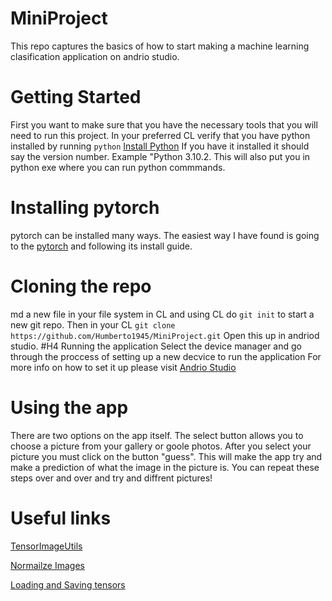# MiniProject
This repo captures the basics of how to start making a machine learning clasification application on andrio studio.

# Getting Started
First you want to make sure that you have the necessary tools that you will need to run this project.
In your preferred CL verify that you have python installed by running `python`
[Install Python](https://www.python.org/downloads/)
If you have it installed it should say the version number. Example "Python 3.10.2. This will also put you in python exe where you can run
python commmands.
# Installing pytorch
pytorch can be installed many ways.
The easiest way I have found is going to the [pytorch](https://pytorch.org/) and following its install guide.
# Cloning the repo
md a new file in your file system in CL and using CL do `git init` to start a new git repo.
Then in your CL `git clone https://github.com/Humberto1945/MiniProject.git`
Open this up in andriod studio.
#H4 Running the application
Select the device manager and go through the proccess of setting up a new decvice to run the application
For more info on how to set it up please visit [Andrio Studio](https://developer.android.com/studio/run/managing-avds)
# Using the app
There are two options on the app itself.
The select button allows you to choose a picture from your gallery or goole photos.
After you select your picture you must click on the button "guess".
This will make the app try and make a prediction of what the image in the picture is. You can repeat these steps over and over and try and diffrent pictures!

# Useful links
[TensorImageUtils](http://localhost:63342/rcuxkxddwep02ec3n85yxluaf4ax9ogxx6m6h/MiniProject/pytorch_android_torchvision-1.9.0-javadoc.jar/org/pytorch/torchvision/TensorImageUtils.html)
	
[Normailze Images](https://www.geeksforgeeks.org/how-to-normalize-images-in-pytorch/#:~:text=The%20mean%20and%20std%20of%20ImageNet%20are%3A%20mean,and%20use%20them%20to%20normalize%20the%20images.%20Python3)

[Loading and Saving tensors](https://pytorch.org/docs/stable/notes/serialization.html)
